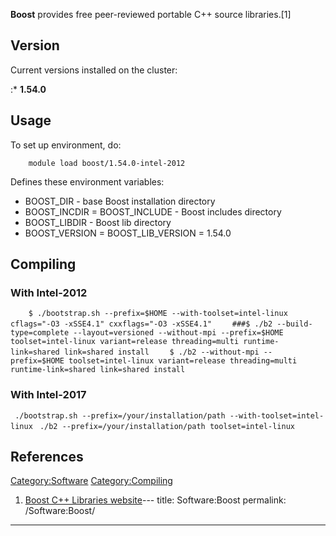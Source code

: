 **Boost** provides free peer-reviewed portable C++ source
libraries.\[1\]

## Version

Current versions installed on the cluster:

:\* **1.54.0**

## Usage

To set up environment, do:

`    module load boost/1.54.0-intel-2012`

Defines these environment variables:

  - BOOST_DIR - base Boost installation directory
  - BOOST_INCDIR = BOOST_INCLUDE - Boost includes directory
  - BOOST_LIBDIR - Boost lib directory
  - BOOST_VERSION = BOOST_LIB_VERSION =
1.54.0

## Compiling

### With Intel-2012

`    $ ./bootstrap.sh --prefix=$HOME --with-toolset=intel-linux cflags="-O3 -xSSE4.1" cxxflags="-O3 -xSSE4.1"`
`    ###$ ./b2 --build-type=complete --layout=versioned --without-mpi --prefix=$HOME toolset=intel-linux variant=release threading=multi runtime-link=shared link=shared install`
`    $ ./b2 --without-mpi --prefix=$HOME toolset=intel-linux variant=release threading=multi runtime-link=shared link=shared install`

### With Intel-2017

` ./bootstrap.sh --prefix=/your/installation/path --with-toolset=intel-linux`
` ./b2 --prefix=/your/installation/path toolset=intel-linux`

## References

<references/>

[Category:Software](Category:Software "wikilink")
[Category:Compiling](Category:Compiling "wikilink")

1.  [Boost C++ Libraries website](http://www.boost.org/)---
title: Software:Boost
permalink: /Software:Boost/
---

